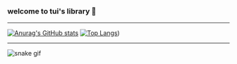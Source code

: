 ### welcome to tui's library 🐸
---

[![Anurag's GitHub stats](https://github-readme-stats.vercel.app/api?username=tuisapo&show_icons=true&theme=dracula&count_private=true&title_color=a7dbb5&border_color=#a7dbb5)](https://github.com/tuisapo)    [![Top Langs](https://github-readme-stats.vercel.app/api/top-langs/?username=tuisapo&layout=compact&count_private=false)](https://github.com/tuisapo))

---

![snake gif](https://github.com/tuisapo/tuisapo/blob/output/github-contribution-grid-snake.svg)
